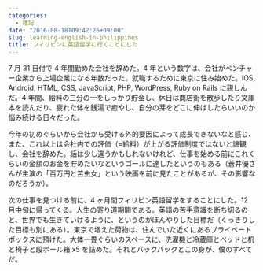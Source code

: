 ```yaml
---
categories:
  - 雑記
date: "2016-08-18T09:42:26+09:00"
slug: learning-english-in-philippines
title: フィリピンに英語留学に行くことにした
---
```


7 月 31 日付で 4 年間勤めた会社を辞めた。4 年という数字は、会社がベンチャー企業から上場企業になる年数だった。就職するために東京に住み始めた。iOS, Android, HTML, CSS, JavaScript, PHP, WordPress, Ruby on Rails に親しんだ。4 年間、給料の三分の一をしっかり貯金し、休日は商店街を散歩したり文庫本を読んだり、疲れた体を銭湯で癒やし、自分の芽をどこに伸ばしたらいいのか悩み続ける日々だった。

今年の初めぐらいから会社から受ける外的要因によって成長できないなと感じ、また、これ以上は会社内での評価（=給料）が上がる評価制度ではないと諦観し、会社を辞めた。話は少し違うかもしれないけれど、仕事を始める前にこれくらいの金額のお金を貯めたいなというゴールに達したというのもある（蒼井優さんが主演の「百万円と苦虫女」という映画を前に見たことがあるが、その影響なのだろうか）。

次の仕事を見つける前に、4 ヶ月間フィリピン英語留学をすることにした。12 月中旬に帰ってくる。人生の寄り道期間である。英語の苦手意識を断ち切るのと、世界でも生きていけるように、というのがぼんやりした目標だ（くっきりした目標も別にある）。東京で増えた荷物は、住んでいた近くにあるプライベートボックスに預けた。大体一畳ぐらいのスペースに、洗濯機と冷蔵庫とベッドと机と椅子と段ボール箱 x5 を詰めた。それとバックパックとこの身が、僕のすべてだ。
